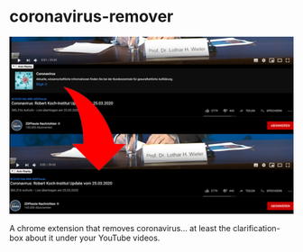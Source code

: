 # coronavirus-remover

![](/images/demo.png)

A chrome extension that removes coronavirus... at least the clarification-box about it under your YouTube videos.
